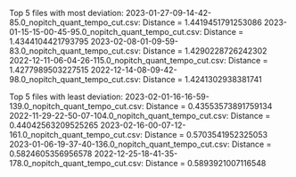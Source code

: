 Top 5 files with most deviation:
2023-01-27-09-14-42-85.0_nopitch_quant_tempo_cut.csv: Distance = 1.4419451791253086
2023-01-15-15-00-45-95.0_nopitch_quant_tempo_cut.csv: Distance = 1.4344104421793795
2023-02-08-01-09-59-83.0_nopitch_quant_tempo_cut.csv: Distance = 1.4290228726242302
2022-12-11-06-04-26-115.0_nopitch_quant_tempo_cut.csv: Distance = 1.4277989503227515
2022-12-14-08-09-42-98.0_nopitch_quant_tempo_cut.csv: Distance = 1.4241302938381741

Top 5 files with least deviation:
2023-02-01-16-16-59-139.0_nopitch_quant_tempo_cut.csv: Distance = 0.43553573891759134
2022-11-29-22-50-07-104.0_nopitch_quant_tempo_cut.csv: Distance = 0.44042563209525265
2023-02-16-00-07-12-161.0_nopitch_quant_tempo_cut.csv: Distance = 0.5703541952325053
2023-01-06-19-37-40-136.0_nopitch_quant_tempo_cut.csv: Distance = 0.5824605356956578
2022-12-25-18-41-35-178.0_nopitch_quant_tempo_cut.csv: Distance = 0.5893921007116548
